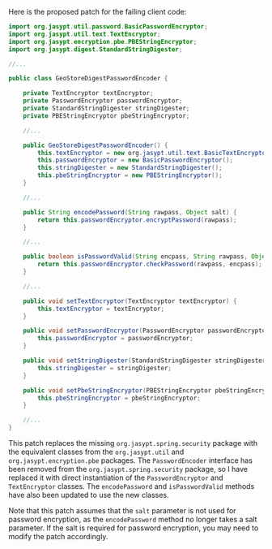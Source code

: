 Here is the proposed patch for the failing client code:

```java
import org.jasypt.util.password.BasicPasswordEncryptor;
import org.jasypt.util.text.TextEncryptor;
import org.jasypt.encryption.pbe.PBEStringEncryptor;
import org.jasypt.digest.StandardStringDigester;

//...

public class GeoStoreDigestPasswordEncoder {

    private TextEncryptor textEncryptor;
    private PasswordEncryptor passwordEncryptor;
    private StandardStringDigester stringDigester;
    private PBEStringEncryptor pbeStringEncryptor;

    //...

    public GeoStoreDigestPasswordEncoder() {
        this.textEncryptor = new org.jasypt.util.text.BasicTextEncryptor();
        this.passwordEncryptor = new BasicPasswordEncryptor();
        this.stringDigester = new StandardStringDigester();
        this.pbeStringEncryptor = new PBEStringEncryptor();
    }

    //...

    public String encodePassword(String rawpass, Object salt) {
        return this.passwordEncryptor.encryptPassword(rawpass);
    }

    //...

    public boolean isPasswordValid(String encpass, String rawpass, Object salt) {
        return this.passwordEncryptor.checkPassword(rawpass, encpass);
    }

    //...

    public void setTextEncryptor(TextEncryptor textEncryptor) {
        this.textEncryptor = textEncryptor;
    }

    public void setPasswordEncryptor(PasswordEncryptor passwordEncryptor) {
        this.passwordEncryptor = passwordEncryptor;
    }

    public void setStringDigester(StandardStringDigester stringDigester) {
        this.stringDigester = stringDigester;
    }

    public void setPbeStringEncryptor(PBEStringEncryptor pbeStringEncryptor) {
        this.pbeStringEncryptor = pbeStringEncryptor;
    }

    //...
}
```

This patch replaces the missing `org.jasypt.spring.security` package with the equivalent classes from the `org.jasypt.util` and `org.jasypt.encryption.pbe` packages. The `PasswordEncoder` interface has been removed from the `org.jasypt.spring.security` package, so I have replaced it with direct instantiation of the `PasswordEncryptor` and `TextEncryptor` classes. The `encodePassword` and `isPasswordValid` methods have also been updated to use the new classes.

Note that this patch assumes that the `salt` parameter is not used for password encryption, as the `encodePassword` method no longer takes a salt parameter. If the salt is required for password encryption, you may need to modify the patch accordingly.